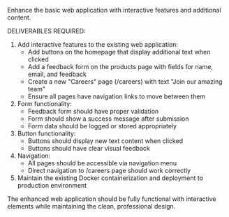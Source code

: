 Enhance the basic web application with interactive features and additional content.

DELIVERABLES REQUIRED:
1. Add interactive features to the existing web application:
    - Add buttons on the homepage that display additional text when clicked
    - Add a feedback form on the products page with fields for name, email, and feedback
    - Create a new "Careers" page (/careers) with text "Join our amazing team"
    - Ensure all pages have navigation links to move between them
2. Form functionality:
    - Feedback form should have proper validation
    - Form should show a success message after submission
    - Form data should be logged or stored appropriately
3. Button functionality:
    - Buttons should display new text content when clicked
    - Buttons should have clear visual feedback
4. Navigation:
    - All pages should be accessible via navigation menu
    - Direct navigation to /careers page should work correctly
5. Maintain the existing Docker containerization and deployment to production environment

The enhanced web application should be fully functional with interactive elements while maintaining the clean, professional design. 
